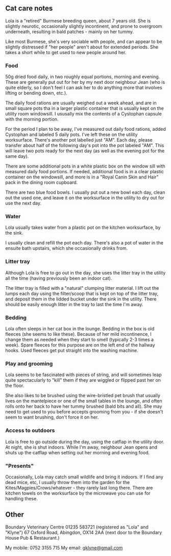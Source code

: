 ## Cat care notes

Lola is a "retired" Burmese breeding queen, about 7 years old.  She is slightly neurotic, occasionally slightly incontinent, and prone to overgroom underneath, resulting in bald patches - mainly on her tummy.

Like most Burmese, she's very sociable with people, and can appear to be slightly distressed if "her people" aren't about for extended periods.  She takes a short while to get used to new people around her.

### Food

50g dried food daily, in two roughly equal portions, morning and evening.  These are generally put out for her by my next door neighbour Jean (who is quite elderly, so I don't feel I can ask her to do anything more that involves lifting or bending down, etc.).

The daily food rations are usually weighed out a week ahead, and are in small square pots tha in a larger plastic container that is usually kept on the utility room windowsill.  I ususally mix the contents of a Cystophan capsule with the morning portion.

For the period I plan to be away, I've measured out daily food rations, added Cystophan and labeled 5 daily pots.  I've left these on the utility worksurface.  There's another pot labelled just "AM".  Each day, please transfer about half of the following day's pot into the pot labeled "AM".  This will leave two pots ready for the next day (as well as the evening pot for the same day).

There are some additional pots in a white plastic box on the window sill with measured daily food portions.  If needed, additional food is in a clear plastic container on the windowsill, and more is in a "Royal Canin Skin and Hair" pack in the dining room cupboard.

There are two blue food bowls.  I usually put out a new bowl each day, clean out the used one, and leave it on the worksurface in the utility to dry out for use the next day.

### Water

Lola usually takes water from a plastic pot on the kitchen worksurface, by the sink.

I usually clean and refill the pot each day.  There's also a pot of water in the ensuite bath upstairs, which she occasionally drinks from.

### Litter tray

Although Lola is free to go out in the day, she uses the litter tray in the utility all the time (having previously been an indoor cat).

The litter tray is filled with a "natural" clumping litter material. I lift out the lumps each day using the filter/scoop that is kept on top of the litter tray, and deposit them in the lidded bucket under the sink in the utility.  There should be easily enough litter in the tray to last the time I'm away.

### Bedding

Lola often sleeps in her cat box in the lounge.  Bedding in the box is old fleeces (she seems to like these).  Because of her mild incontinence, I change them as needed when they start to smell (typically 2-3 times a week).  Spare fleeces for this purpose are on the left end of the hallway hooks.  Used fleeces get put straight into the washing machine.

### Play and grooming

Lola seems to be fascinated with pieces of string, and will sometimes leap quite spectacularly to "kill" them if they are wiggled or flipped past her on the floor.

She also likes to be brushed using the wire-bristled pet brush that usually lives on the mantelpiece or one of the small tables in the lounge, and often rolls onto her back to have her tummy brushed (bald bits and all).  She may need to get used to you before accepts grooming from you - if she doesn't seem to want brushing, don't force it on her.

### Access to outdoors

Lola is free to go outside during the day, using the catflap in the utility door.  At night, she is shut indoors.  While I'm away, neighbour Jean opens and shuts up the catflap when setting out her morning and evening food.

### "Presents"

Occasionally, Lola may catch small wildlife and bring it indoors.  If I find any dead mice, etc, I usually throw them into the garden for the Kites/Magpies/Crows/whatever - they rarely last long there.  There are kitchen towels on the worksurface by the microwave you can use for handling these.


## Other

Boundary Veterinary Centre
01235 583721 (registered as "Lola" and "Klyne")
67 Oxford Road, Abingdon, OX14 2AA
(next door to the Boundary House Pub & Restaurant.)

My mobile: 0752 3155 715
My email:  gklyne@gmail.com

